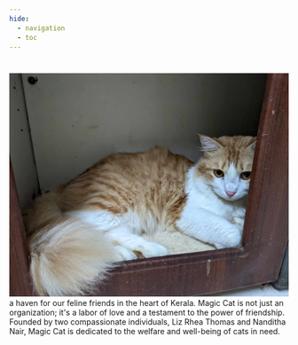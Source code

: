 ```yaml
---
hide:
  - navigation
  - toc
---
```

#
![](./images/manjan.jpg)
a haven for our feline friends in the heart of Kerala. Magic Cat is not just an organization; it's a labor of love and a testament to the power of friendship. Founded by two compassionate individuals, Liz Rhea Thomas and Nanditha Nair, Magic Cat is dedicated to the welfare and well-being of cats in need.


